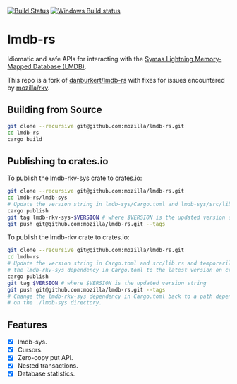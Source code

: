 [![Build Status](https://travis-ci.org/mozilla/lmdb-rs.svg?branch=master)](https://travis-ci.org/mozilla/lmdb-rs)
[![Windows Build status](https://ci.appveyor.com/api/projects/status/id69kkymorycld55/branch/master?svg=true)](https://ci.appveyor.com/project/mykmelez/lmdb-rs-rrsb3/branch/master)

# lmdb-rs

Idiomatic and safe APIs for interacting with the
[Symas Lightning Memory-Mapped Database (LMDB)](http://symas.com/lmdb/).

This repo is a fork of [danburkert/lmdb-rs](https://github.com/danburkert/lmdb-rs)
with fixes for issues encountered by [mozilla/rkv](https://github.com/mozilla/rkv).

## Building from Source

```bash
git clone --recursive git@github.com:mozilla/lmdb-rs.git
cd lmdb-rs
cargo build
```

## Publishing to crates.io

To publish the lmdb-rkv-sys crate to crates.io:

```bash
git clone --recursive git@github.com:mozilla/lmdb-rs.git
cd lmdb-rs/lmdb-sys
# Update the version string in lmdb-sys/Cargo.toml and lmdb-sys/src/lib.rs.
cargo publish
git tag lmdb-rkv-sys-$VERSION # where $VERSION is the updated version string
git push git@github.com:mozilla/lmdb-rs.git --tags
```

To publish the lmdb-rkv crate to crates.io:

```bash
git clone --recursive git@github.com:mozilla/lmdb-rs.git
cd lmdb-rs
# Update the version string in Cargo.toml and src/lib.rs and temporarily change
# the lmdb-rkv-sys dependency in Cargo.toml to the latest version on crates.io.
cargo publish
git tag $VERSION # where $VERSION is the updated version string
git push git@github.com:mozilla/lmdb-rs.git --tags
# Change the lmdb-rkv-sys dependency in Cargo.toml back to a path dependency
# on the ./lmdb-sys directory.
```

## Features

* [x] lmdb-sys.
* [x] Cursors.
* [x] Zero-copy put API.
* [x] Nested transactions.
* [x] Database statistics.
